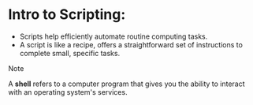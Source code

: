# Intro to Scripting:

- Scripts help efficiently automate routine computing tasks.
- A script is like a recipe, offers a straightforward set of instructions to complete small, specific tasks.

> [!NOTE]
> A __shell__ refers to a computer program that gives you the ability to interact with an operating system's services.
